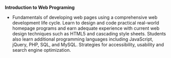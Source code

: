 **Introduction to Web Programing**
-  Fundamentals of developing web pages using a comprehensive web development life cycle. Learn to design and code practical real-world homepage programs and earn adequate experience with current web design techniques such as HTML5 and cascading style sheets. Students also learn additional programming languages including JavaScript, jQuery, PHP, SQL, and MySQL. Strategies for accessibility, usability and search engine optimization.
